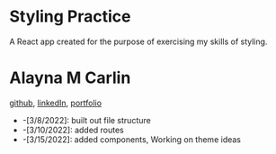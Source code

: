 # Styling Practice

A React app created for the purpose of exercising my skills of styling.

# Alayna M Carlin
[github](https://github.com/AlaynaCarlin), [linkedIn](https://www.linkedin.com/in/alayna-carlin-865326221/), [portfolio](https://alaynacarlin.github.io/
)

* -[3/8/2022]: built out file structure
* -[3/10/2022]: added routes
* -[3/15/2022]: added components, Working on theme ideas


